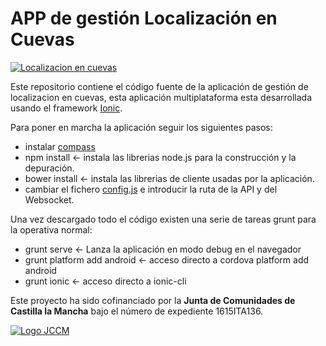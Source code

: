 # APP de gestión Localización en Cuevas
[![Localizacion en cuevas](https://cldup.com/QvZZtmnKTN.png)](http://www.localizacionencuevas.com)

Este repositorio contiene el código fuente de la aplicación de gestión de localizacion en cuevas, esta aplicación multiplataforma esta desarrollada usando el framework [Ionic](http://ionicframework.com/).

Para poner en marcha la aplicación seguir los siguientes pasos:

  - instalar [compass](http://compass-style.org/install/) 
  - npm install <- instala las librerias node.js para la construcción y la depuración.
  - bower install <- instala las librerias de cliente usadas por la aplicación.
  - cambiar el fichero [config.js](app/scripts/config.js) e introducir la ruta de la API y del Websocket.

Una vez descargado todo el código existen una serie de tareas grunt para la operativa normal:
  
  - grunt serve <- Lanza la aplicación en modo debug en el navegador
  - grunt platform add android <- acceso directo a cordova platform add android
  - grunt ionic <- acceso directo a ionic-cli

Este proyecto ha sido cofinanciado por la **Junta de Comunidades de Castilla la Mancha** bajo el número de expediente 1615ITA136.

[![Logo JCCM](https://cldup.com/y-bVZMxRzA.JPG)](http://www.jccm.es)